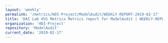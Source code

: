 ```yaml
---
layout: 'weekly'
permalink: '/metrics/HDI-Project/ModelAudit/WEEKLY-REPORT-2019-02-17'
title: 'DAI Lab OSS Metrics Metrics report for ModelAudit | WEEKLY-REPORT-2019-02-17'
organization: 'HDI-Project'
repository: 'ModelAudit'
current_date: '2019-02-17'
---
```


